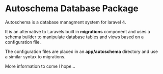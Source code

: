 Autoschema Database Package
===========================

Autoschema is a database managment system for laravel 4.

It is an alternative to Laravels built in **migrations** component and uses a schema builder to manipulate database tables and views based on a configuration file.

The configuration files are placed in an **app/autoschema** directory and use a similar syntax to migrations.

More information to come I hope...